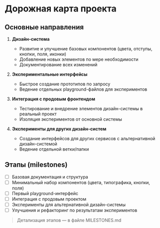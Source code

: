 # Дорожная карта проекта

## Основные направления

1. **Дизайн-система**
   - Развитие и улучшение базовых компонентов (цвета, отступы, кнопки, поля, иконки)
   - Добавление новых элементов по мере необходимости
   - Документирование всех изменений

2. **Экспериментальные интерфейсы**
   - Быстрое создание прототипов по запросу
   - Ведение отдельных playground-файлов для экспериментов
   
3. **Интеграция с продовым фронтендом**
   - Тестирование и внедрение элементов дизайн-системы в реальный проект
   - Изоляция экспериментов от основной системы

4. **Эксперименты для других дизайн-систем**
   - Создание интерфейсов для других сервисов с альтернативной дизайн-системой
   - Ведение отдельной ветки/папки

## Этапы (milestones)

- [ ] Базовая документация и структура
- [ ] Минимальный набор компонентов (цвета, типографика, кнопки, поля)
- [ ] Первый playground-интерфейс
- [ ] Интеграция с продовым проектом
- [ ] Эксперименты для альтернативной дизайн-системы
- [ ] Улучшения и рефакторинг по результатам экспериментов

> Детализация этапов — в файле MILESTONES.md 